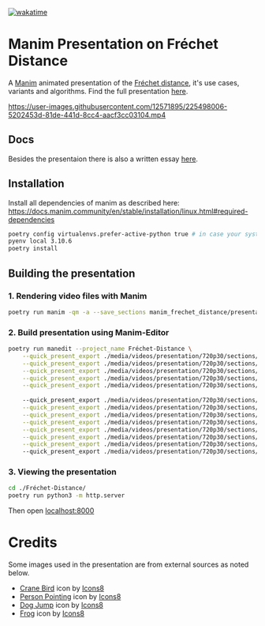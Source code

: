 [![wakatime](https://wakatime.com/badge/user/13925bfd-efdd-4399-ae64-d0247d6b76cb/project/d0f656e0-a9b0-4e38-b646-03cf5851b931.svg)](https://wakatime.com/badge/user/13925bfd-efdd-4399-ae64-d0247d6b76cb/project/d0f656e0-a9b0-4e38-b646-03cf5851b931)

# Manim Presentation on Fréchet Distance
A [Manim](https://www.manim.community/) animated presentation of the [Fréchet distance](https://en.wikipedia.org/wiki/Fr%C3%A9chet_distance), it's use cases, variants and algorithms. Find the full presentation [here](https://scholliyt.github.io/manim-frechet-distance/Fr%C3%A9chet-Distance/).

https://user-images.githubusercontent.com/12571895/225498006-5202453d-81de-441d-8cc4-aacf3cc03104.mp4

## Docs

Besides the presentaion there is also a written essay [here](https://nightly.link/ScholliYT/manim-frechet-distance/workflows/build_docs/main/PDF.zip).


## Installation

Install all dependencies of manim as described here: https://docs.manim.community/en/stable/installation/linux.html#required-dependencies

```sh
poetry config virtualenvs.prefer-active-python true # in case your system python is < 3.10
pyenv local 3.10.6
poetry install
```


## Building the presentation

### 1. Rendering video files with Manim
```sh
poetry run manim -qm -a --save_sections manim_frechet_distance/presentation.py
```

### 2. Build presentation using Manim-Editor
```sh
poetry run manedit --project_name Fréchet-Distance \
    --quick_present_export ./media/videos/presentation/720p30/sections/Titlepage.json \
    --quick_present_export ./media/videos/presentation/720p30/sections/Motivation.json \
    --quick_present_export ./media/videos/presentation/720p30/sections/DistanceOfCurves.json \
    --quick_present_export ./media/videos/presentation/720p30/sections/ProblemsWithHausdorffDistance.json \
    --quick_present_export ./media/videos/presentation/720p30/sections/FrechetDistanceIntro.json \
  
    --quick_present_export ./media/videos/presentation/720p30/sections/ComputingTheFrechetDistance.json \
    --quick_present_export ./media/videos/presentation/720p30/sections/FreeSpaceCell.json \
    --quick_present_export ./media/videos/presentation/720p30/sections/FreeSpaceDiagram.json \
    --quick_present_export ./media/videos/presentation/720p30/sections/FrechetDistanceAlgorithmicComplexity.json \
    --quick_present_export ./media/videos/presentation/720p30/sections/DiscreteFrechetDistanceIntro.json \
    --quick_present_export ./media/videos/presentation/720p30/sections/DiscreteFrechetDistanceAlgorithm.json \
    --quick_present_export ./media/videos/presentation/720p30/sections/DiscreteFrechetDistanceAlgorithmicComplexity.json
    --quick_present_export ./media/videos/presentation/720p30/sections/RecentDevelopments.json
```

### 3. Viewing the presentation
```sh
cd ./Fréchet-Distance/
poetry run python3 -m http.server
```

Then open [localhost:8000](http://localhost:8000)


# Credits
Some images used in the presentation are from external sources as noted below.
- [Crane Bird](https://icons8.com/icon/mgTrUgOfGUva/crane-bird) icon by [Icons8](https://icons8.com)
- [Person Pointing](https://icons8.com/icon/HHppGuDxwFp0/person-pointing) icon by [Icons8](https://icons8.com)
- [Dog Jump](https://icons8.com/icon/GZSZiebXkvbw/dog-jump) icon by [Icons8](https://icons8.com)
- [Frog](https://icons8.com/icon/103359/frog) icon by [Icons8](https://icons8.com)
